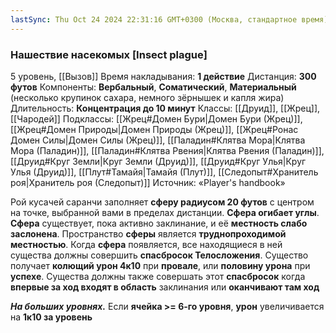 ```yaml
---
lastSync: Thu Oct 24 2024 22:31:16 GMT+0300 (Москва, стандартное время)
---
```

### Нашествие насекомых [Insect plague]

5 уровень, [[Вызов]]
Время накладывания: **1 действие**
Дистанция: **300 футов**
Компоненты: **Вербальный**, **Соматический**, **Материальный** (несколько крупинок сахара, немного зёрнышек и капля жира)
Длительность: **Концентрация до 10 минут**
Классы: [[Друид]], [[Жрец]], [[Чародей]]
Подклассы: [[Жрец#Домен Бури|Домен Бури (Жрец)]], [[Жрец#Домен Природы|Домен Природы (Жрец)]], [[Жрец#Ронас Домен Силы|Домен Силы (Жрец)]], [[Паладин#Клятва Мора|Клятва Мора (Паладин)]], [[Паладин#Клятва Рвения|Клятва Рвения (Паладин)]], [[Друид#Круг Земли|Круг Земли (Друид)]], [[Друид#Круг Улья|Круг Улья (Друид)]], [[Плут#Тамайя|Тамайя (Плут)]], [[Следопыт#Хранитель роя|Хранитель роя (Следопыт)]]
Источник: «Player's handbook»

Рой кусачей саранчи заполняет **сферу радиусом 20 футов** с центром на точке, выбранной вами в пределах дистанции. **Сфера огибает углы**. **Сфера** существует, пока активно заклинание, и её **местность слабо заслонена**. Пространство **сферы** является **труднопроходимой местностью**. Когда **сфера** появляется, все находящиеся в ней существа должны совершить **спасбросок Телосложения**. Существо получает **колющий урон 4к10** при **провале**, или **половину урона** при **успехе**. Существа должны также совершать этот **спасбросок** когда **впервые за ход входят в область** заклинания или **оканчивают там ход**

**_На больших уровнях._** Если **ячейка >= 6-го уровня**, **урон** увеличивается на **1к10 за уровень**